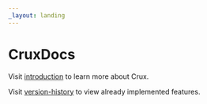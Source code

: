 ```yaml
---
_layout: landing
---
```


# CruxDocs

Visit [introduction](docs/introduction.md) to learn more about Crux.

Visit [version-history](docs/version-history.md) to view already implemented features.